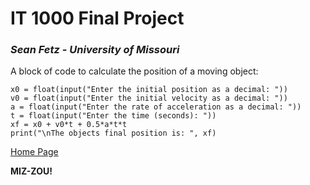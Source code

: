 # IT 1000 Final Project
### _Sean Fetz - University of Missouri_

A block of code to calculate the position of a moving object:
```
x0 = float(input("Enter the initial position as a decimal: "))
v0 = float(input("Enter the initial velocity as a decimal: "))
a = float(input("Enter the rate of acceleration as a decimal: "))
t = float(input("Enter the time (seconds): "))
xf = x0 + v0*t + 0.5*a*t*t
print("\nThe objects final position is: ", xf)
```

[Home Page](FinalProjectMain.md)

**MIZ-ZOU!**
